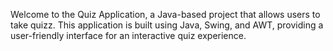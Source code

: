 Welcome to the Quiz Application, a Java-based project that allows users to take quizz. This application is built using Java, Swing, and AWT, providing a user-friendly interface for an interactive quiz experience.
